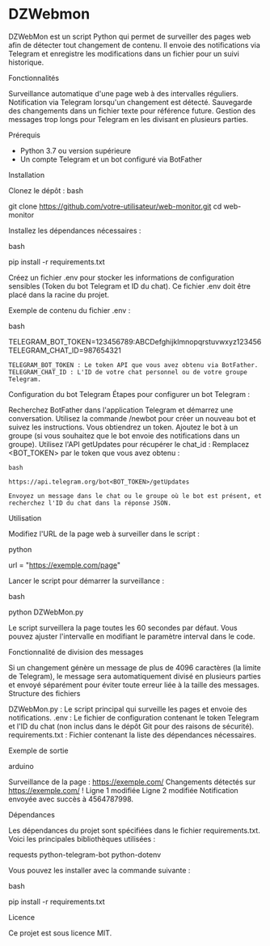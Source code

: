 # DZWebmon
DZWebMon est un script Python qui permet de surveiller des pages web afin de détecter tout changement de contenu. Il envoie des notifications via Telegram et enregistre les modifications dans un fichier pour un suivi historique.

Fonctionnalités

Surveillance automatique d'une page web à des intervalles réguliers.
Notification via Telegram lorsqu'un changement est détecté.
Sauvegarde des changements dans un fichier texte pour référence future.
Gestion des messages trop longs pour Telegram en les divisant en plusieurs parties.

Prérequis

- Python 3.7 ou version supérieure
- Un compte Telegram et un bot configuré via BotFather

Installation

Clonez le dépôt :
bash

git clone https://github.com/votre-utilisateur/web-monitor.git cd web-monitor

Installez les dépendances nécessaires :

bash

pip install -r requirements.txt

Créez un fichier .env pour stocker les informations de configuration sensibles (Token du bot Telegram et ID du chat). Ce fichier .env doit être placé dans la racine du projet.

Exemple de contenu du fichier .env :

bash

TELEGRAM_BOT_TOKEN=123456789:ABCDefghijklmnopqrstuvwxyz123456
TELEGRAM_CHAT_ID=987654321

    TELEGRAM_BOT_TOKEN : Le token API que vous avez obtenu via BotFather.
    TELEGRAM_CHAT_ID : L'ID de votre chat personnel ou de votre groupe Telegram.

Configuration du bot Telegram Étapes pour configurer un bot Telegram :

Recherchez BotFather dans l'application Telegram et démarrez une conversation.
Utilisez la commande /newbot pour créer un nouveau bot et suivez les instructions. Vous obtiendrez un token.
Ajoutez le bot à un groupe (si vous souhaitez que le bot envoie des notifications dans un groupe).
Utilisez l'API getUpdates pour récupérer le chat_id :
    Remplacez <BOT_TOKEN> par le token que vous avez obtenu :

    bash

    https://api.telegram.org/bot<BOT_TOKEN>/getUpdates

    Envoyez un message dans le chat ou le groupe où le bot est présent, et recherchez l'ID du chat dans la réponse JSON.

Utilisation

Modifiez l'URL de la page web à surveiller dans le script :

python

url = "https://exemple.com/page"

Lancer le script pour démarrer la surveillance :

bash

python DZWebMon.py

Le script surveillera la page toutes les 60 secondes par défaut. Vous pouvez ajuster l'intervalle en modifiant le paramètre interval dans le code.

Fonctionnalité de division des messages

Si un changement génère un message de plus de 4096 caractères (la limite de Telegram), le message sera automatiquement divisé en plusieurs parties et envoyé séparément pour éviter toute erreur liée à la taille des messages. Structure des fichiers

DZWebMon.py : Le script principal qui surveille les pages et envoie des notifications.
.env : Le fichier de configuration contenant le token Telegram et l'ID du chat (non inclus dans le dépôt Git pour des raisons de sécurité).
requirements.txt : Fichier contenant la liste des dépendances nécessaires.

Exemple de sortie

arduino

Surveillance de la page : https://exemple.com/ Changements détectés sur https://exemple.com/ ! Ligne 1 modifiée Ligne 2 modifiée Notification envoyée avec succès à 4564787998.

Dépendances

Les dépendances du projet sont spécifiées dans le fichier requirements.txt. Voici les principales bibliothèques utilisées :

requests
python-telegram-bot
python-dotenv

Vous pouvez les installer avec la commande suivante :

bash

pip install -r requirements.txt

Licence

Ce projet est sous licence MIT.
